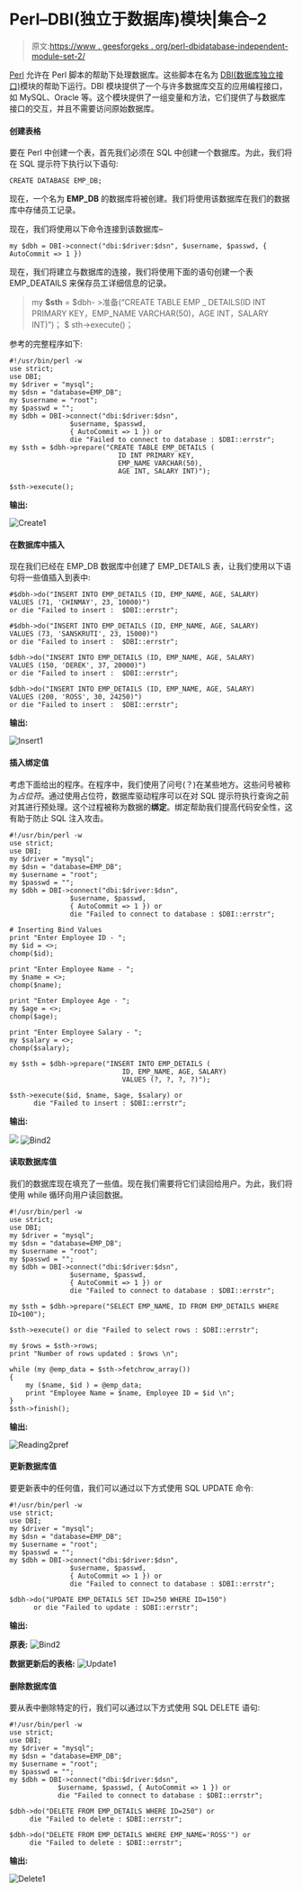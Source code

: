 # Perl–DBI(独立于数据库)模块|集合–2

> 原文:[https://www . geesforgeks . org/perl-dbidatabase-independent-module-set-2/](https://www.geeksforgeeks.org/perl-dbidatabase-independent-module-set-2/)

[Perl](https://www.geeksforgeeks.org/introduction-to-perl/) 允许在 Perl 脚本的帮助下处理数据库。这些脚本在名为 [DBI(数据库独立接口)](https://www.geeksforgeeks.org/perl-dbidatabase-independent-interface-module-set-1/)模块的帮助下运行。DBI 模块提供了一个与许多数据库交互的应用编程接口，如 MySQL、Oracle 等。这个模块提供了一组变量和方法，它们提供了与数据库接口的交互，并且不需要访问原始数据库。

#### 创建表格

要在 Perl 中创建一个表，首先我们必须在 SQL 中创建一个数据库。为此，我们将在 SQL 提示符下执行以下语句:

```
CREATE DATABASE EMP_DB;
```

现在，一个名为 **EMP_DB** 的数据库将被创建。我们将使用该数据库在我们的数据库中存储员工记录。

现在，我们将使用以下命令连接到该数据库–

```
my $dbh = DBI->connect("dbi:$driver:$dsn", $username, $passwd, { AutoCommit => 1 })
```

现在，我们将建立与数据库的连接，我们将使用下面的语句创建一个表 EMP_DEATAILS 来保存员工详细信息的记录。

> my **$sth** = $dbh- >准备(“CREATE TABLE EMP _ DETAILS(ID INT PRIMARY KEY，EMP_NAME VARCHAR(50)，AGE INT，SALARY INT)”)；
> $ sth->execute()；

参考的完整程序如下:

```
#!/usr/bin/perl -w
use strict;
use DBI;
my $driver = "mysql";
my $dsn = "database=EMP_DB";
my $username = "root";
my $passwd = "";
my $dbh = DBI->connect("dbi:$driver:$dsn", 
               $username, $passwd,
               { AutoCommit => 1 }) or 
               die "Failed to connect to database : $DBI::errstr";
my $sth = $dbh->prepare("CREATE TABLE EMP_DETAILS ( 
                           ID INT PRIMARY KEY, 
                           EMP_NAME VARCHAR(50),
                           AGE INT, SALARY INT)");

$sth->execute();
```

**输出:**

![Create1](img/5ad0dd08fac87b295853e2406134b58f.png)

#### 在数据库中插入

现在我们已经在 EMP_DB 数据库中创建了 EMP_DETAILS 表，让我们使用以下语句将一些值插入到表中:

```
#$dbh->do("INSERT INTO EMP_DETAILS (ID, EMP_NAME, AGE, SALARY)  
VALUES (71, 'CHINMAY', 23, 10000)")  
or die "Failed to insert :  $DBI::errstr";

#$dbh->do("INSERT INTO EMP_DETAILS (ID, EMP_NAME, AGE, SALARY)  
VALUES (73, 'SANSKRUTI', 23, 15000)")  
or die "Failed to insert :  $DBI::errstr";

$dbh->do("INSERT INTO EMP_DETAILS (ID, EMP_NAME, AGE, SALARY)  
VALUES (150, 'DEREK', 37, 20000)")  
or die "Failed to insert :  $DBI::errstr";

$dbh->do("INSERT INTO EMP_DETAILS (ID, EMP_NAME, AGE, SALARY)  
VALUES (200, 'ROSS', 30, 24250)")  
or die "Failed to insert :  $DBI::errstr";
```

**输出:**

![Insert1](img/7488c2ab68ba42b507db9147c90f6861.png)

#### 插入绑定值

考虑下面给出的程序。在程序中，我们使用了问号(？)在某些地方。这些问号被称为*占位符*。通过使用占位符，数据库驱动程序可以在对 SQL 提示符执行查询之前对其进行预处理。这个过程被称为数据的**绑定**。绑定帮助我们提高代码安全性，这有助于防止 SQL 注入攻击。

```
#!/usr/bin/perl -w
use strict;
use DBI;
my $driver = "mysql";
my $dsn = "database=EMP_DB";
my $username = "root";
my $passwd = "";
my $dbh = DBI->connect("dbi:$driver:$dsn", 
               $username, $passwd, 
               { AutoCommit => 1 }) or 
               die "Failed to connect to database : $DBI::errstr";

# Inserting Bind Values
print "Enter Employee ID - ";
my $id = <>;
chomp($id);

print "Enter Employee Name - ";
my $name = <>;
chomp($name);

print "Enter Employee Age - ";
my $age = <>;
chomp($age);

print "Enter Employee Salary - ";
my $salary = <>;
chomp($salary);

my $sth = $dbh->prepare("INSERT INTO EMP_DETAILS (
                            ID, EMP_NAME, AGE, SALARY)
                            VALUES (?, ?, ?, ?)");

$sth->execute($id, $name, $age, $salary) or 
      die "Failed to insert : $DBI::errstr";
```

**输出:**

![](img/d9606650cc5ec67e86322a91fda49ada.png)
![Bind2](img/42140b87de13a785a72c800c36e7e030.png)

#### 读取数据库值

我们的数据库现在填充了一些值。现在我们需要将它们读回给用户。为此，我们将使用 while 循环向用户读回数据。

```
#!/usr/bin/perl -w
use strict;
use DBI;
my $driver = "mysql";
my $dsn = "database=EMP_DB";
my $username = "root";
my $passwd = "";
my $dbh = DBI->connect("dbi:$driver:$dsn", 
               $username, $passwd, 
               { AutoCommit => 1 }) or 
               die "Failed to connect to database : $DBI::errstr";

my $sth = $dbh->prepare("SELECT EMP_NAME, ID FROM EMP_DETAILS WHERE ID<100");

$sth->execute() or die "Failed to select rows : $DBI::errstr";

my $rows = $sth->rows;
print "Number of rows updated : $rows \n";

while (my @emp_data = $sth->fetchrow_array()) 
{
    my ($name, $id ) = @emp_data;
    print "Employee Name = $name, Employee ID = $id \n";
}
$sth->finish();
```

**输出:**

![Reading2pref](img/d8c03320f7a74aa4debad3a1d2dafda7.png)

#### 更新数据库值

要更新表中的任何值，我们可以通过以下方式使用 SQL UPDATE 命令:

```
#!/usr/bin/perl -w
use strict;
use DBI;
my $driver = "mysql";
my $dsn = "database=EMP_DB";
my $username = "root";
my $passwd = "";
my $dbh = DBI->connect("dbi:$driver:$dsn", 
               $username, $passwd, 
               { AutoCommit => 1 }) or 
               die "Failed to connect to database : $DBI::errstr";

$dbh->do("UPDATE EMP_DETAILS SET ID=250 WHERE ID=150")
      or die "Failed to update : $DBI::errstr";
```

**输出:**

**原表:**
![Bind2](img/42140b87de13a785a72c800c36e7e030.png)

**数据更新后的表格:**
![Update1](img/452b6d3c8d111e5b0b77e11f7cf20649.png)

#### 删除数据库值

要从表中删除特定的行，我们可以通过以下方式使用 SQL DELETE 语句:

```
#!/usr/bin/perl -w
use strict;
use DBI;
my $driver = "mysql";
my $dsn = "database=EMP_DB";
my $username = "root";
my $passwd = "";
my $dbh = DBI->connect("dbi:$driver:$dsn", 
            $username, $passwd, { AutoCommit => 1 }) or 
            die "Failed to connect to database : $DBI::errstr";

$dbh->do("DELETE FROM EMP_DETAILS WHERE ID=250") or 
     die "Failed to delete : $DBI::errstr";

$dbh->do("DELETE FROM EMP_DETAILS WHERE EMP_NAME='ROSS'") or 
     die "Failed to delete : $DBI::errstr";
```

**输出:**

![Delete1](img/55b031a01c036dc32c9cc2696cefc2e6.png)